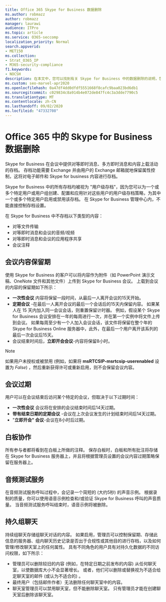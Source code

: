 ```yaml
---
title: Office 365 Skype for Business 数据删除
ms.author: robmazz
author: robmazz
manager: laurawi
audience: ITPro
ms.topic: article
ms.service: O365-seccomp
localization_priority: Normal
search.appverid:
- MET150
ms.collection:
- Strat_O365_IP
- M365-security-compliance
f1.keywords:
- NOCSH
description: 在本文中，您可以找到有关 Skype for Business 中的数据删除的说明，包括哪些类型的内容不会保留。
ms.custom: seo-marvel-apr2020
ms.openlocfilehash: 0a47df4dd0dfdf5551668f8cafc9baa023bd6db1
ms.sourcegitcommit: c029834c8a914b4e072de847fc4c3a3dde7790c5
ms.translationtype: MT
ms.contentlocale: zh-CN
ms.lasthandoff: 09/02/2020
ms.locfileid: "47332708"
---
```

# <a name="skype-for-business-data-deletion-in-office-365"></a>Office 365 中的 Skype for Business 数据删除

Skype for Business 在会议中提供对等即时消息、多方即时消息和内容上载活动的存档。 存档功能需要 Exchange 并由用户的 Exchange 邮箱就地保留属性控制，这将对电子邮件和 Skype for business 内容进行存档。

Skype for Business 中的所有存档均被视为 "用户级存档"，因为您可以为一个或多个特定用户或用户组创建、配置和应用针对这些用户的用户级存档策略，为其中一个或多个特定用户启用或禁用该存档。 在 Skype for Business 管理中心内，不能直接控制存档设置。

在 Skype for Business 中不存档以下类型的内容：

- 对等文件传输
- 对等即时消息和会议的音频/视频
- 对等即时消息和会议的应用程序共享
- 会议注释 

## <a name="meeting-content-retention"></a>会议内容保留期

使用 Skype for Business 的客户可以将内容作为附件（如 PowerPoint 演示文稿、OneNote 文件和其他文件）上传到 Skype for Business 会议。 上载到会议的内容的保留期如下所示：

- **一次性会议** 内容将保留一段时间，从最后一人离开会议的15天开始。
- **定期会议** -在最后一人离开会议的最后一个会话后的15天内保留内容。 如果某人在 15 天内加入同一会议会话，则重置保留计时器。 例如，假设某个 Skype for Business 会议安排在一年的每周进行一次，并在第一个实例中将文件上传到会议。 如果每周至少有一个人加入会议会话，该文件将保留在整个年的 Skype for Business Online 服务器中，此外，在最后一个用户离开该系列的最后一次会议后15天。
- 会议结束时间后，**立即开会会议**-内容将保留8小时。

> [!NOTE]
> 如果用户未授权或被禁用 (例如，如果将 **msRTCSIP-msrtcsip-userenabled** 设置为 *False*) ，然后重新获得许可或重新启用，则不会保留会议内容。

## <a name="meeting-expiration"></a>会议过期

用户可以在会议结束后访问某个特定的会议，但取决于以下过期时间：

- **一次性会议** 会议将在安排的会议结束时间后14天过期。
- **带有结束日期的定期会议** -会议在上次会议发生的计划结束时间后14天过期。
- "**立即开会" 会议**-会议在8小时后过期。

## <a name="whiteboard-collaboration"></a>白板协作

所有参与者都将看到在白板上所做的注释。 保存白板时，白板和所有批注将存储在 Skype for Business 服务器上，并且将根据管理员设置的会议内容过期策略保留在服务器上。

## <a name="audio-test-service"></a>音频测试服务

在音频测试服务呼叫过程中，会记录一个简短的 (大约5秒) 的声音示例。 根据录制的质量，你可以使用语音示例检查和/或验证 Skype for Business 呼叫的声音质量。 当音频测试服务呼叫结束时，语音示例将被删除。

## <a name="persistent-group-chat"></a>持久组聊天

持续组聊天存储组聊天对话的内容。 如果启用，管理员可以控制保留期、存储此信息的服务器、组内聊天历史记录是否出于合规性或其他目的进行存档，以及如何管理/修改聊天室上的任何属性。 具有不同角色的用户具有对持久化数据的不同访问权限，如下所示：

- 管理员可以删除较旧的内容 (例如，在特定日期之前发布的内容) 从任何聊天室，以使数据库大小不会显著增长。 或者，他们可以删除或替换视为不适合给定聊天室的邮件 (或认为不适合的) 。
- 最终用户（包括邮件作者）无法删除任何聊天室中的内容。
- 聊天室管理员可以禁用聊天室，但不能删除聊天室。 只有管理员才能在创建聊天室后删除该聊天室。